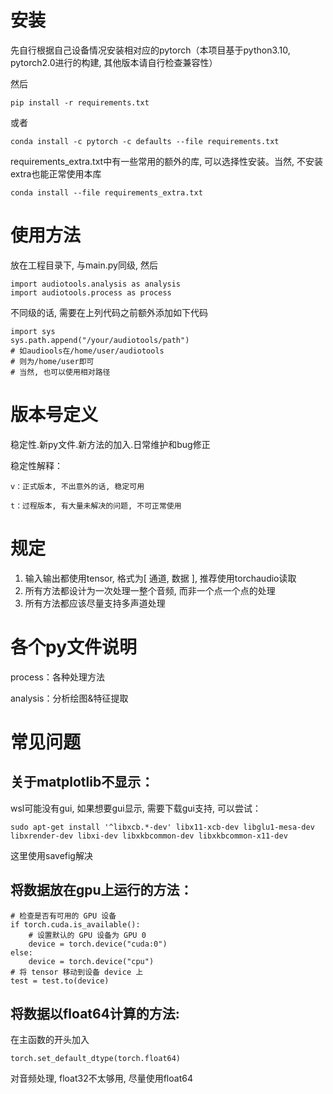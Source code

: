 # 安装

先自行根据自己设备情况安装相对应的pytorch（本项目基于python3.10, pytorch2.0进行的构建, 其他版本请自行检查兼容性）

然后

```
pip install -r requirements.txt
```

或者

```
conda install -c pytorch -c defaults --file requirements.txt
```

requirements_extra.txt中有一些常用的额外的库, 可以选择性安装。当然, 不安装extra也能正常使用本库

```
conda install --file requirements_extra.txt
```

# 使用方法

放在工程目录下, 与main.py同级, 然后

```
import audiotools.analysis as analysis
import audiotools.process as process
```

不同级的话, 需要在上列代码之前额外添加如下代码

```
import sys
sys.path.append("/your/audiotools/path")
# 如audiools在/home/user/audiotools
# 则为/home/user即可
# 当然, 也可以使用相对路径
```

# 版本号定义

稳定性.新py文件.新方法的加入.日常维护和bug修正

稳定性解释：

    v：正式版本, 不出意外的话, 稳定可用

    t：过程版本, 有大量未解决的问题, 不可正常使用

# 规定

1. 输入输出都使用tensor, 格式为[ 通道, 数据 ], 推荐使用torchaudio读取
2. 所有方法都设计为一次处理一整个音频, 而非一个点一个点的处理
3. 所有方法都应该尽量支持多声道处理

# 各个py文件说明

process：各种处理方法

analysis：分析绘图&特征提取

# 常见问题

## 关于matplotlib不显示：

wsl可能没有gui, 如果想要gui显示, 需要下载gui支持, 可以尝试：

```
sudo apt-get install '^libxcb.*-dev' libx11-xcb-dev libglu1-mesa-dev libxrender-dev libxi-dev libxkbcommon-dev libxkbcommon-x11-dev
```

这里使用savefig解决

## 将数据放在gpu上运行的方法：

``````
# 检查是否有可用的 GPU 设备
if torch.cuda.is_available():
    # 设置默认的 GPU 设备为 GPU 0
    device = torch.device("cuda:0")
else:
    device = torch.device("cpu")
# 将 tensor 移动到设备 device 上
test = test.to(device)
``````

## 将数据以float64计算的方法:

在主函数的开头加入

```
torch.set_default_dtype(torch.float64)
```

对音频处理, float32不太够用, 尽量使用float64